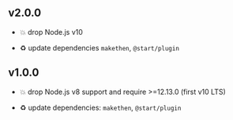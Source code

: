 ## v2.0.0

* 💥 drop Node.js v10

* ♻️ update dependencies `makethen`, `@start/plugin`

## v1.0.0

* 💥 drop Node.js v8 support and require >=12.13.0 (first v10 LTS)

* ♻️ update dependencies: `makethen`, `@start/plugin`
